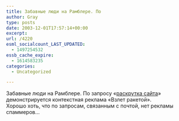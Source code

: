 ```yaml
---
title: Забавные люди на Рамблере. По
author: Gray
type: posts
date: 2003-12-01T17:57:14+00:00
excerpt:
url: /4220
esml_socialcount_LAST_UPDATED:
  - 1497254532
essb_cache_expire:
  - 1614583235
categories:
  - Uncategorized

---
```








Забавные люди на Рамблере. По запросу &#171;[раскрутка сайта][1]&#187; демонстрируется контекстная реклама &#171;Взлет ракетой&#187;.  
Хорошо хоть, что по запросам, связанным с почтой, нет рекламы спаммеров&#8230;

 [1]: http://search.rambler.ru/srch?old_q=%EF%F0%EE%E4%E2%E8%E6%E5%ED%E8%E5+%F1%E0%E9%F2%E0&words=%F0%E0%F1%EA%F0%F3%F2%EA%E0+%F1%E0%E9%F2%E0&where=1
